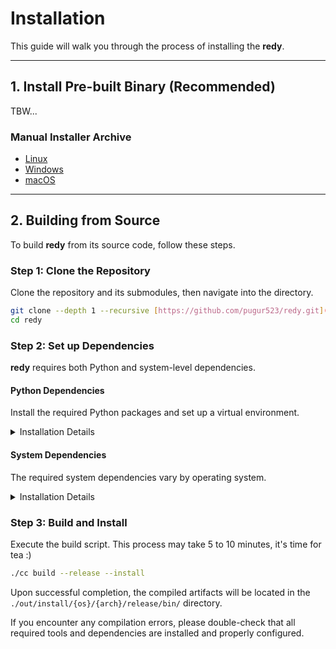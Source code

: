 # Installation

This guide will walk you through the process of installing the **redy**.

---

## 1. Install Pre-built Binary (Recommended)

TBW...

### Manual Installer Archive

- [Linux](https://github.com/pugur523/redy/actions/runs/16851866442/artifacts/3726480006)
- [Windows](https://github.com/pugur523/redy/actions/runs/16851866442/artifacts/3726486384)
- [macOS](https://github.com/pugur523/redy/actions/runs/16851866442/artifacts/3726472420)

---

## 2. Building from Source

To build **redy** from its source code, follow these steps.

### Step 1: Clone the Repository

Clone the repository and its submodules, then navigate into the directory.

```bash
git clone --depth 1 --recursive [https://github.com/pugur523/redy.git](https://github.com/pugur523/redy.git)
cd redy
```

### Step 2: Set up Dependencies

**redy** requires both Python and system-level dependencies.

#### Python Dependencies

Install the required Python packages and set up a virtual environment.

<details>
<summary>
Installation Details
</summary>

  * Install **Python >= 3.13** from the [official website](https://www.python.org/downloads/).
  * Install the **`uv`** package manager: `pip install uv`.
  * Create and activate a virtual environment:
    ```bash
    uv venv
    source .venv/bin/activate
    ```
  * Install the build dependencies:
    ```bash
    uv sync
    ```

</details>

#### System Dependencies

The required system dependencies vary by operating system.

<details>
<summary>
Installation Details
</summary>

### Ubuntu

```bash
sudo apt-get update
sudo apt-get install -y wget curl ninja-build nasm nsis wine python3

# Install CMake
CMAKE_VERSION="4.0.3"
cmake_url="[https://github.com/Kitware/CMake/releases/download/v$](https://github.com/Kitware/CMake/releases/download/v$){CMAKE_VERSION}/cmake-${CMAKE_VERSION}-linux-x86_64.sh"
wget -nv "${cmake_url}" -O cmake-installer.sh
chmod +x cmake-installer.sh
sudo ./cmake-installer.sh --skip-license --prefix=/usr/local
rm cmake-installer.sh

# Install LLVM
LLVM_VERSION="20"
wget -qOllvm.sh [https://apt.llvm.org/llvm.sh](https://apt.llvm.org/llvm.sh) && chmod +x llvm.sh && sudo ./llvm.sh $LLVM_VERSION all && rm ./llvm.sh

source ./src/build/scripts/install_llvm_mingw.sh
echo "export LLVM_MINGW_DIR=${LLVM_MINGW_DIR}" >> ~/.bashrc
echo "export LLVM_MINGW_DIR=${LLVM_MINGW_DIR}" >> ~/.zshrc
```

### Arch Linux

```bash
pacman -S --noconfirm \
        base-devel \
        git \
        wget \
        curl \
        gnupg \
        python \
        python-pip \
        ninja \
        nasm \
        yasm \
        pkgconf \
        openssl \
        llvm \
        clang \
        clang-tools-extra \
        lld \
        llvm-libs \
        cmake
yay -S --noconfirm libc++-with-libunwind
```

### Windows

1.  Install [**Chocolatey**](https://chocolatey.org/install#individual).
2.  Run the following command in an administrator PowerShell terminal:
    ```powershell
    choco install -y nsis ninja nasm cmake llvm
    ```

### macOS

```bash
brew update
brew install ninja nasm cmake llvm@20 lld@20
echo 'export PATH="$(brew --prefix llvm@20)/bin:$PATH"' >> ~/.bash_profile
echo 'export PATH="$(brew --prefix lld@20)/bin:$PATH"' >> ~/.bash_profile
```

**Verification**

Ensure all required tools are correctly installed and accessible from the command line by running the following commands.

```bash
nasm --version
# Expected output: NASM version 2.16.03 compiled on May 13 2025

cmake --version
# Expected output: cmake version 4.0.3-dirty
# CMake suite maintained and supported by Kitware ([kitware.com/cmake](https://kitware.com/cmake)).

ninja --version
# Expected output: 1.12.1

clang --version
# Expected output: clang version 20.1.8
# Target: x86_64-pc-linux-gnu
# Thread model: posix
# InstalledDir: /usr/bin

# For Linux only
echo $LLVM_MINGW_DIR
# Expected output: /opt/llvm-mingw-20250826-ucrt-ubuntu-22.04-x86_64
```

</details>

### Step 3: Build and Install

Execute the build script. This process may take 5 to 10 minutes, it's time for tea :)

```bash
./cc build --release --install
```

Upon successful completion, the compiled artifacts will be located in the `./out/install/{os}/{arch}/release/bin/` directory.

If you encounter any compilation errors, please double-check that all required tools and dependencies are installed and properly configured.
